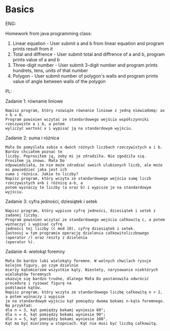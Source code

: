 # Basics

ENG:

Homework from java programming class:
   1. Linear equation - User submit a and b from linear equation and program prints result from it
   2. Total and diffrence - User submit total and diffrence of a and b, program prints value of a and b
   3. Three-digit number - User submit 3-digit number and program prints hundrets, tens, units of that number
   4. Polygon - User submit number of polygon's walls and program prints value of angle between walls of the polygon
  
  
PL:

  Zadanie 1: równanie liniowe
  
    Napisz program, który rozwiąże równanie liniowe z jedną niewiadomą: ax + b = 0.
    Program powinien wczytać ze standardowego wejścia współczynniki rzeczywiste a i b, a potem
    wyliczyć wartość x i wypisać ją na standardowym wyjściu.

  Zadanie 2: suma i różnica
  
    Mała Do pomyślała sobie o dwóch różnych liczbach rzeczywistych a i b. Bardzo chciałem poznać te
    liczby. Poprosiłem ją, żeby mi je zdradziła. Nie zgodziła się. Prosiłem ją znowu. Mała Do
    odpowiedziała, że nie może zdradzać swoich ulubionych liczb, ale może mi powiedzieć jaka jest ich
    suma i różnica. Jakie to liczby?
    Napisz program, który wczyta ze standardowego wejścia sumę liczb rzeczywistych a+b i różnicę a-b, a
    potem wyznaczy te liczby (a oraz b) i wypisze je na standardowym wyjściu.

  Zadanie 3: cyfra jedności, dziesiątek i setek
  
    Napisz program, który wypisze cyfrę jedności, dziesiątek i setek z zadanej liczby.
    Program powinien wczytać ze standardowego wejścia całkowitą c, a potem wyznaczyć i wypisać cyfrę
    jedności tej liczby (c mod 10), cyfrę dziesiątek i setek.
    Zastosuj w tym programie operację dzielenia całkowitoliczbowego (operator /) oraz reszty z dzielenia
    (operator %).
    
  Zadanie 4: wielokąt foremny
  
    Mała Do bardzo lubi wielokąty foremne. W wolnych chwilach rysuje kolejne figury, po czym dzielnie
    mierzy kątomierzem wszystkie kąty. Niestety, narysowanie niektórych wielokątów foremnych
    okazuje się bardzo trudne, dlatego Mała Do postanowiła odwrócić procedurę i rysować figurę na
    podstawie kątów.
    Napisz program, który wczyta ze standardowego liczbę całkowitą n > 2, a potem wyznaczy i wypisze
    je na standardowym wyjściu kąt pomiędzy dwoma bokami n-kąta foremnego.
    Na przykład:
    dla n = 3, kąt pomiędzy bokami wyniesie 60°;
    dla n = 4, kąt pomiędzy bokami wyniesie 90°;
    dla n = 5, kąt pomiędzy bokami wyniesie 108°.
    Kąt ma być mierzony w stopniach. Kąt nie musi być liczbą całkowitą.
